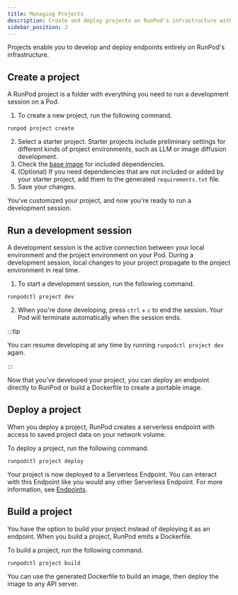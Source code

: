 ```yaml
---
title: Managing Projects
description: Create and deploy projects on RunPod's infrastructure with ease, using commands like 'runpod project create' and 'runpodctl project deploy' to develop, deploy, and build your project as a serverless endpoint or Dockerfile.
sidebar_position: 2
---
```


Projects enable you to develop and deploy endpoints entirely on RunPod's infrastructure.

## Create a project

A RunPod project is a folder with everything you need to run a development session on a Pod.

1. To create a new project, run the following command.

```command
runpod project create
```

2. Select a starter project. Starter projects include preliminary settings for different kinds of project environments, such as LLM or image diffusion development.
3. Check the [base image](https://github.com/runpod/containers/tree/main/official-templates/base) for included dependencies.
4. (Optional) If you need dependencies that are not included or added by your starter project, add them to the generated `requirements.txt` file.
5. Save your changes.

You've customized your project, and now you're ready to run a development session.

## Run a development session

A development session is the active connection between your local environment and the project environment on your Pod. During a development session, local changes to your project propagate to the project environment in real time.

1. To start a development session, run the following command.

```command
runpodctl project dev
```

2. When you're done developing, press `ctrl` + `c` to end the session. Your Pod will terminate automatically when the session ends.

:::tip

You can resume developing at any time by running `runpodctl project dev` again.

:::

Now that you've developed your project, you can deploy an endpoint directly to RunPod or build a Dockerfile to create a portable image.

## Deploy a project

When you deploy a project, RunPod creates a serverless endpoint with access to saved project data on your network volume.

To deploy a project, run the following command.

```command
runpodctl project deploy
```

Your project is now deployed to a Serverless Endpoint.
You can interact with this Endpoint like you would any other Serverless Endpoint.
For more information, see [Endpoints](/serverless/endpoints/overview).

## Build a project

You have the option to build your project instead of deploying it as an endpoint. When you build a project, RunPod emits a Dockerfile.

To build a project, run the following command.

```command
runpodctl project build
```

You can use the generated Dockerfile to build an image, then deploy the image to any API server.
